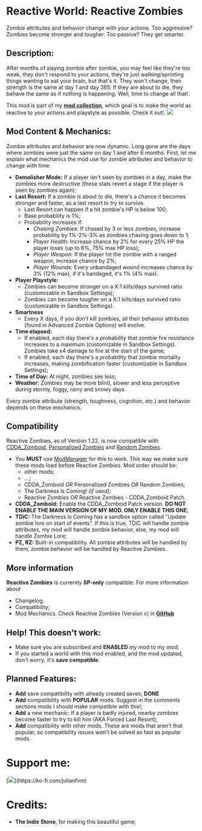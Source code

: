 # Reactive World: Reactive Zombies
Zombie attributes and behavior change with your actions. Too aggressive? Zombies become stronger and tougher. Too passive? They get smarter.

## Description:
After months of slaying zombie after zombie, you may feel like they're too weak, they don't respond to your actions, they're just walking/sprinting things wanting to eat your brain, but that's it. They won't change, their strength is the same at day 1 and day 365. If they are about to die, they behave the same as if nothing is happening. Well, time to change all that!.

This mod is part of my [**mod collection**](https://steamcommunity.com/sharedfiles/filedetails/?id=2969507692), which goal is to make the world as reactive to your actions and playstyle as possible. Check it out!.
[![](https://i.ibb.co/W5PkHbn/Promo.png)](https://steamcommunity.com/sharedfiles/filedetails/?id=2969507692)

## Mod Content & Mechanics:
Zombie attributes and behavior are now dynamic. Long gone are the days where zombies were just the same on day 1 and after 6 months. First, let me explain what mechanics the mod use for zombie attributes and behavior to change with time:
- **Demolisher Mode:** If a player isn't seen by zombies in a day, make the zombies more destructive (these stats revert a stage if the player is seen by zombies again);
- **Last Resort:** If a zombie is about to die, there's a chance it becomes stronger and faster, as a last resort to try to survive.
    - Last Resort can happen if a hit zombie's HP is below 100;
    - Base probability is 1%;
    - Probability increases if:
        - *Chasing Zombies:* If chased by 3 or less zombies, increase probability by 1%-2%-3% as zombies chasing goes down to 1;
        - *Player Health:* Increase chance by 2% for every 25% HP the player loses (up to 6%, 75% max HP loss);
        - *Player Weapon:* If the player hit the zombie with a ranged weapon, increase chance by 2%;
        - *Player Wounds:* Every unbandaged wound increases chance by 3% (12% max), if it's bandaged, it's 1% (4% max).
- **Player Playstyle:**
    - Zombies can become stronger on a X:1 kills/days survived ratio (customizable in Sandbox Settings);
    - Zombies can become tougher on a X:1 kills/days survived ratio (customizable in Sandbox Settings).
- **Smartness**
    - Every X days, if you don't kill zombies, all their behavior attributes (found in Advanced Zombie Options) will evolve.
- **Time elapsed:**
    - If enabled, each day there's a probability that zombie fire resistance increases to a maximum (customizable in Sandbox Settings). Zombies take x4 damage to fire at the start of the game;
    - If enabled, each day there's a probability that zombie mortality increases, making zombification faster (customizable in Sandbox Settings);
- **Time of Day:** At night, zombies see less;
- **Weather:** Zombies may be more blind, slower and less perceptive during stormy, foggy, rainy and snowy days.

Every zombie attribute (strength, toughness, cognition, etc.) and behavior depends on these mechanics.

## Compatibility
Reactive Zombies, as of Version 1.22, is now compatible with [CDDA_Zomboid](https://steamcommunity.com/sharedfiles/filedetails/?id=2914016243), [Personalized Zombies](https://steamcommunity.com/sharedfiles/filedetails/?id=2851295427) and [Random Zombies](https://steamcommunity.com/sharedfiles/filedetails/?id=2818577583).
- You **MUST** use [ModManager](https://steamcommunity.com/sharedfiles/filedetails/?id=2694448564) for this to work. This way we make sure these mods load before Reactive Zombies. Mod order should be:
    - other mods;
    - ...;
    - CDDA_Zomboid *OR* Personalized Zombies *OR* Random Zombies;
    - The Darkness Is Coming! *(if used)*;
    - Reactive Zombies *OR* Reactive Zombies - CDDA_Zomboid Patch.
- **CDDA_Zomboid:** Enable the CDDA_Zomboid Patch version. **DO NOT ENABLE THE MAIN VERSION OF MY MOD. ONLY ENABLE THIS ONE**;
- **TDiC:** The Darkness Is Coming has a sandbox option called "Update zombie lore on start of events". If this is true, TDiC will handle zombie attributes, my mod will handle zombie behavior, else, my mod will handle Zombie Lore;
- **PZ, RZ:** Built-in compatibility. All zombie attributes will be handled by them, zombie behavior will be handled by Reactive Zombies.

## More information
**Reactive Zombies** is currently **SP-only** compatible. For more information about
- Changelog;
- Compatibility;
- Mod Mechanics.
Check Reactive Zombies (Version x) in [**GitHub**](https://github.com/JaaF97/Reactive-World-Mod-Collection)

## Help! This doesn't work:
- Make sure you are subscribed and **ENABLED** my mod to my mod;
- If you started a world with this mod enabled, and the mod updated, don't worry, it's **save compatible**.

## Planned Features:
- **Add** save compatibility with already created saves; **DONE**
- **Add** compatibility with **POPULAR** mods. Suggest in the comments sections mods I should make compatible with this!;
- **Add** a new mechanic: If a player is badly injured, nearby zombies become faster to try to kill him (AKA Forced Last Resort);
- **Add** compatibility with other mods. These are mods that aren't that popular, so compatibility issues won't be solved as fast as popular mods.

# Support me:
[![](https://storage.ko-fi.com/cdn/brandasset/kofi_bg_tag_dark.png?_gl=1*p432j*_ga*NzY5MDg3NjU4LjE2ODI4NDA5MjU.*_ga_M13FZ7VQ2C*MTY4MjkxMjgyOC4zLjEuMTY4MjkxNDQ5OS41MS4wLjA.)](https://ko-fi.com/julianfvm)

# Credits:
- **The Indie Stone**, for making this beautiful game;
[](https://i.imgur.com/3oySiKz.gif)